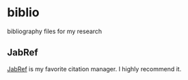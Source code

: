 # biblio
bibliography files for my research

## JabRef 
[JabRef](https://docs.jabref.org) is my favorite citation manager. I highly recommend it. 
